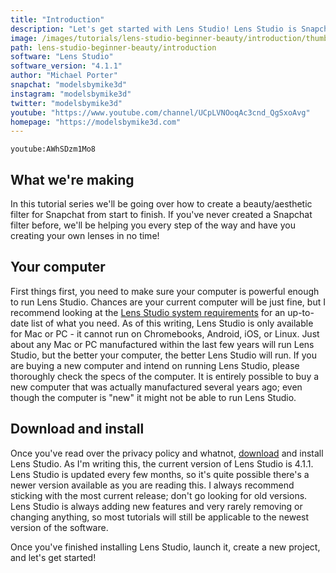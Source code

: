 ```yaml
---
title: "Introduction"
description: "Let's get started with Lens Studio! Lens Studio is Snapchat's tool for creating lenses. It is a super approachable, yet powerful piece of software. The first thing we need to do is install it."
image: /images/tutorials/lens-studio-beginner-beauty/introduction/thumbnail.jpg
path: lens-studio-beginner-beauty/introduction
software: "Lens Studio"
software_version: "4.1.1"
author: "Michael Porter"
snapchat: "modelsbymike3d"
instagram: "modelsbymike3d"
twitter: "modelsbymike3d"
youtube: "https://www.youtube.com/channel/UCpLVNOoqAc3cnd_QgSxoAvg"
homepage: "https://modelsbymike3d.com"
---
```


`youtube:AWhSDzm1Mo8`

## What we're making

In this tutorial series we'll be going over how to create a beauty/aesthetic filter for Snapchat from start to finish. If you've never created a Snapchat filter before, we'll be helping you every step of the way and have you creating your own lenses in no time!

## Your computer

First things first, you need to make sure your computer is powerful enough to run Lens Studio. Chances are your current computer will be just fine, but I recommend looking at the [Lens Studio system requirements](https://lensstudio.snapchat.com/download/) for an up-to-date list of what you need. As of this writing, Lens Studio is only available for Mac or PC - it cannot run on Chromebooks, Android, iOS, or Linux. Just about any Mac or PC manufactured within the last few years will run Lens Studio, but the better your computer, the better Lens Studio will run. If you are buying a new computer and intend on running Lens Studio, please thoroughly check the specs of the computer. It is entirely possible to buy a new computer that was actually manufactured several years ago; even though the computer is "new" it might not be able to run Lens Studio.

## Download and install

Once you've read over the privacy policy and whatnot, [download](https://lensstudio.snapchat.com/download/) and install Lens Studio. As I'm writing this, the current version of Lens Studio is 4.1.1. Lens Studio is updated every few months, so it's quite possible there's a newer version available as you are reading this. I always recommend sticking with the most current release; don't go looking for old versions. Lens Studio is always adding new features and very rarely removing or changing anything, so most tutorials will still be applicable to the newest version of the software.

Once you've finished installing Lens Studio, launch it, create a new project, and let's get started!
